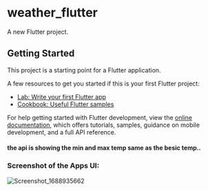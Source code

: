 # weather_flutter

A new Flutter project.

## Getting Started

This project is a starting point for a Flutter application.

A few resources to get you started if this is your first Flutter project:

- [Lab: Write your first Flutter app](https://docs.flutter.dev/get-started/codelab)
- [Cookbook: Useful Flutter samples](https://docs.flutter.dev/cookbook)

For help getting started with Flutter development, view the
[online documentation](https://docs.flutter.dev/), which offers tutorials,
samples, guidance on mobile development, and a full API reference.

#### the api is showing the min and max temp same as the besic temp.. 

### Screenshot of the Apps UI: 



![Screenshot_1688935662](https://github.com/mostafejur21/flutter-weather-apps/assets/106027543/d04a9a30-17be-4d56-97aa-d17719279b94)

